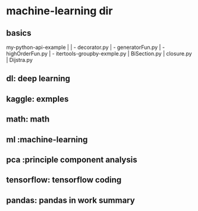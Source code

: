 # machine-learning dir
## basics
  my-python-api-example
	| | 
	  - decorator.py
	  |
	  - generatorFun.py
	  |
	  - highOrderFun.py
	  |
	  - itertools-groupby-exmple.py
    |
  BiSection.py
    |
  closure.py
    |
  Dijstra.py





  
  
## dl: deep learning <br />
## kaggle: exmples  <br />
## math: math <br />
## ml :machine-learning  <br />
## pca :principle component analysis  <br />
## tensorflow: tensorflow coding  <br />
## pandas: pandas in work summary

	
